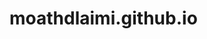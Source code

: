 # moathdlaimi.github.io

<!-- WEATHER APP -->

<!-- this app was built using Javascript,jQuery,CSS and HTML 
I used ajax to get my JASON data from the OPEN WEATHER API,

and I used a geolocation API that is available in HTML5 , the information is represented by Latitude and Longitude and then I sent these info for my Open weather API to get the current location, I also made to request the data using the city name. -->

<!-- there is a news banner the give live updates from TechCrunch news, used a different news API  -->